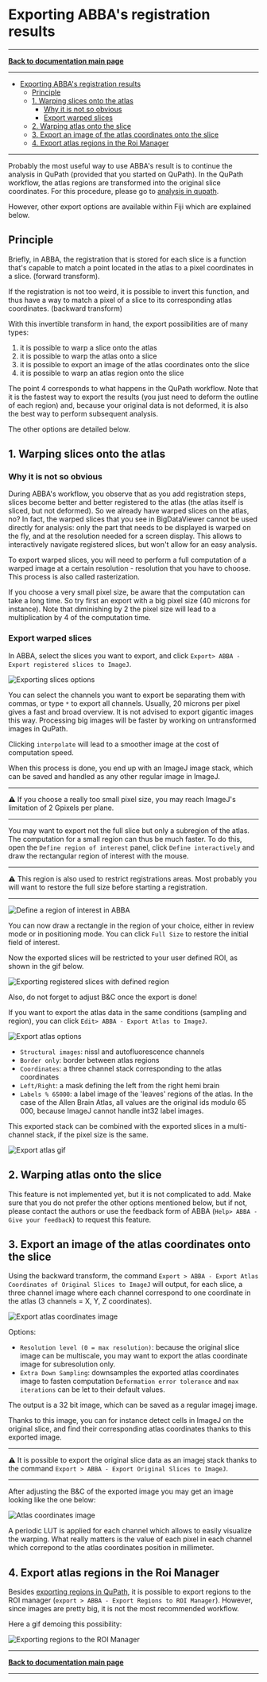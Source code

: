 # Exporting ABBA's registration results

-----
[**Back to documentation main page**](index.md)

-----

<!-- TOC -->
* [Exporting ABBA's registration results](#exporting-abbas-registration-results)
  * [Principle](#principle)
  * [1. Warping slices onto the atlas](#1-warping-slices-onto-the-atlas)
    * [Why it is not so obvious](#why-it-is-not-so-obvious)
    * [Export warped slices](#export-warped-slices)
  * [2. Warping atlas onto the slice](#2-warping-atlas-onto-the-slice)
  * [3. Export an image of the atlas coordinates onto the slice](#3-export-an-image-of-the-atlas-coordinates-onto-the-slice)
  * [4. Export atlas regions in the Roi Manager](#4-export-atlas-regions-in-the-roi-manager)
<!-- TOC -->

-----

Probably the most useful way to use ABBA's result is to continue the analysis in QuPath (provided that you started on QuPath). In the QuPath workflow, the atlas regions are transformed into the original slice coordinates. For this procedure, please go to [analysis in qupath](qupath_analysis.md).

However, other export options are available within Fiji which are explained below.

## Principle

Briefly, in ABBA, the registration that is stored for each slice is a function that's capable to match a point located in the atlas to a pixel coordinates in a slice. (forward transform).

If the registration is not too weird, it is possible to invert this function, and thus have a way to match a pixel of a slice to its corresponding atlas coordinates. (backward transform)

With this invertible transform in hand, the export possibilities are of many types:

1. it is possible to warp a slice onto the atlas
2. it is possible to warp the atlas onto a slice
3. it is possible to export an image of the atlas coordinates onto the slice
4. it is possible to warp an atlas region onto the slice

The point 4 corresponds to what happens in the QuPath workflow. Note that it is the fastest way to export the results (you just need to deform the outline of each region) and, because your original data is not deformed, it is also the best way to perform subsequent analysis.

The other options are detailed below.

## 1. Warping slices onto the atlas

### Why it is not so obvious

During ABBA's workflow, you observe that as you add registration steps, slices become better and better registered to the atlas (the atlas itself is sliced, but not deformed). So we already have warped slices on the atlas, no? In fact, the warped slices that you see in BigDataViewer cannot be used directly for analysis: only the part that needs to be displayed is warped on the fly, and at the resolution needed for a screen display. This allows to interactively navigate registered slices, but won't allow for an easy analysis.

To export warped slices, you will need to perform a full computation of a warped image at a certain resolution - resolution that you have to choose. This process is also called rasterization.

If you choose a very small pixel size, be aware that the computation can take a long time. So try first an export with a big pixel size (40 microns for instance). Note that diminishing by 2 the pixel size will lead to a multiplication by 4 of the computation time.

### Export warped slices

In ABBA, select the slices you want to export, and click `Export> ABBA - Export registered slices to ImageJ`. 

![Exporting slices options](assets/img/fiji_export_registered_slices_imagej.png)

You can select the channels you want to export be separating them with commas, or type `*` to export all channels. Usually, 20 microns per pixel gives a fast and broad overview. It is not advised to export gigantic images this way. Processing big images will be faster by working on untransformed images in QuPath.

Clicking `interpolate` will lead to a smoother image at the cost of computation speed.

When this process is done, you end up with an ImageJ image stack, which can be saved and handled as any other regular image in ImageJ.

---

:warning: If you choose a really too small pixel size, you may reach ImageJ's limitation of 2 Gpixels per plane.

---

You may want to export not the full slice but only a subregion of the atlas. The computation for a small region can thus be much faster. To do this, open the `Define region of interest` panel, click `Define interactively` and draw the rectangular region of interest with the mouse. 

---

:warning: This region is also used to restrict registrations areas. Most probably you will want to restore the full size before starting a registration.

---

![Define a region of interest in ABBA](assets/img/fiji_define_ROI.png)


You can now draw a rectangle in the region of your choice, either in review mode or in positioning mode. You can click `Full Size` to restore the initial field of interest.

Now the exported slices will be restricted to your user defined ROI, as shown in the gif below.

![Exporting registered slices with defined region](assets/gif/fiji_export_registered_slices.gif)

Also, do not forget to adjust B&C once the export is done!

If you want to export the atlas data in the same conditions (sampling and region), you can click `Edit> ABBA - Export Atlas to ImageJ`. 

![Export atlas options](assets/img/fiji_atlas_export_options.png)

* `Structural images`: nissl and autofluorescence channels
* `Border only`: border between atlas regions
* `Coordinates`: a three channel stack corresponding to the atlas coordinates
* `Left/Right`: a mask defining the left from the right hemi brain
* `Labels % 65000`: a label image of the 'leaves' regions of the atlas. In the case of the Allen Brain Atlas, all values are the original ids modulo 65 000, because ImageJ cannot handle int32 label images.

This exported stack can be combined with the exported slices in a multi-channel stack, if the pixel size is the same.


![Export atlas gif](assets/gif/fiji_export_atlas.gif)

## 2. Warping atlas onto the slice

This feature is not implemented yet, but it is not complicated to add. Make sure that you do not prefer the other options mentioned below, but if not, please contact the authors or use the feedback form of ABBA (`Help> ABBA - Give your feedback`) to request this feature.


## 3. Export an image of the atlas coordinates onto the slice

Using the backward transform, the command `Export > ABBA - Export Atlas Coordinates of Original Slices to ImageJ` will output, for each slice, a three channel image where each channel correspond to one coordinate in the atlas (3 channels = X, Y, Z coordinates).

![Export atlas coordinates image](assets/img/fiji_export_atlas_coordinates_image.png)

Options:

* `Resolution level (0 = max resolution)`: because the original slice image can be multiscale, you may want to export the atlas coordinate image for subresolution only.
* `Extra Down Sampling`: downsamples the exported atlas coordinates image to fasten computation
 `Deformation error tolerance` and `max iterations` can be let to their default values.
  
The output is a 32 bit image, which can be saved as a regular imagej image. 

Thanks to this image, you can for instance detect cells in ImageJ on the original slice, and find their corresponding atlas coordinates thanks to this exported image. 

---

:warning: It is possible to export the original slice data as an imagej stack thanks to the command `Export > ABBA - Export Original Slices to ImageJ`.

---

After adjusting the B&C of the exported image you may get an image looking like the one below:

![Atlas coordinates image](assets/img/fiji_atlas_coordinates_image.png)

A periodic LUT is applied for each channel which allows to easily visualize the warping. What really matters is the value of each pixel in each channel which correpond to the atlas coordinates position in millimeter.

## 4. Export atlas regions in the Roi Manager

Besides [exporting regions in QuPath](qupath_analysis.md), it is possible to export regions to the ROI manager (`export > ABBA - Export Regions to ROI Manager`). However, since images are pretty big, it is not the most recommended workflow.

Here a gif demoing this possibility:

![Exporting regions to the ROI Manager](assets/gif/fiji_export_ij1_roi_manager.gif)

-----
[**Back to documentation main page**](index.md)

-----

